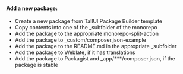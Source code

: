 #### Add a new package:

-   Create a new package from TallUI Package Builder template
-   Copy contents into one of the \_subfolder of the monorepo
-   Add the package to the appropriate monorepo-split-action
-   Add the package to \_custom/composer.json-example
-   Add the package to the README.md in the appropriate \_subfolder
-   Add the package to Weblate, if it has translations
-   Add the package to Packagist and \_app/\*\*\*/composer.json, if the package is stable
